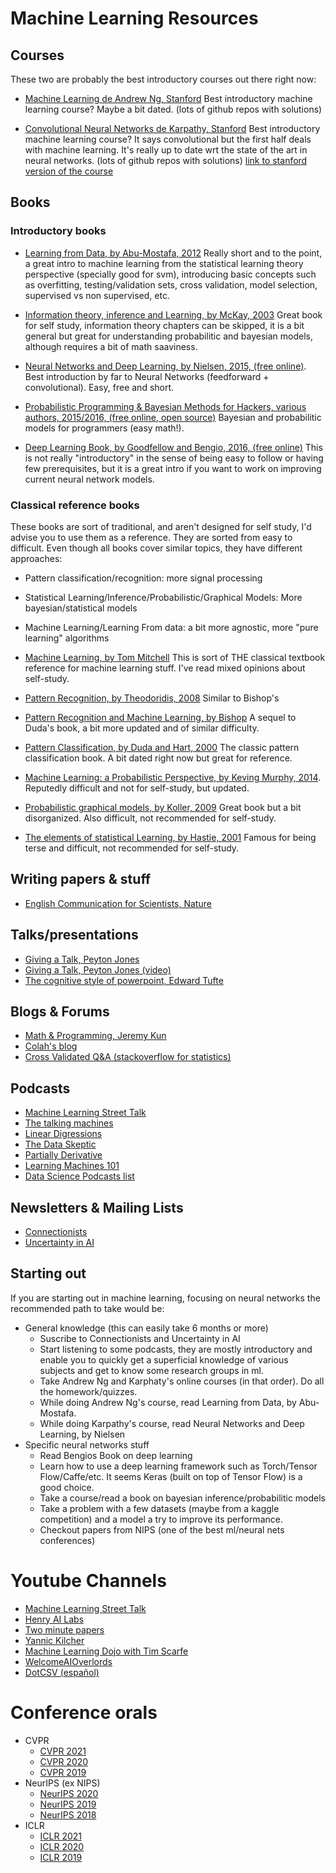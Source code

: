 
# Machine Learning Resources


## Courses

These two are probably the best introductory courses out there right now:

 * [Machine Learning de Andrew Ng, Stanford](https://www.coursera.org/learn/machine-learning)
 Best introductory machine learning course? Maybe a bit dated. (lots of github repos with solutions)

* [Convolutional Neural Networks de Karpathy, Stanford](http://cs231n.github.io/)
 Best introductory machine learning course? It says convolutional but the first half deals with machine learning. It's really up to date wrt the state of the art in neural networks. (lots of github repos with solutions) [link to stanford version of the course](http://vision.stanford.edu/teaching/cs231n/index.html)


## Books


### Introductory books
* [Learning from Data, by Abu-Mostafa, 2012](https://www.amazon.com/Learning-From-Data-Yaser-Abu-Mostafa/dp/1600490069/ref=zg_bs_3887_15) Really short and to the point, a great intro to machine learning from the statistical learning theory perspective (specially good for svm), introducing basic concepts such as overfitting, testing/validation sets, cross validation, model selection, supervised vs non supervised, etc.

* [Information theory, inference and Learning, by McKay, 2003](http://www.inference.phy.cam.ac.uk/itprnn/book.html) Great book for self study, information theory chapters can be skipped, it is a bit general but great for understanding probabilitic and bayesian models, although requires a bit of math saaviness.

* [Neural Networks and Deep Learning, by Nielsen, 2015, (free online)](http://neuralnetworksanddeeplearning.com/).
Best introduction by far to Neural Networks (feedforward + convolutional). Easy, free and short.

* [Probabilistic Programming & Bayesian Methods for Hackers, various authors, 2015/2016, (free online, open source)](http://camdavidsonpilon.github.io/Probabilistic-Programming-and-Bayesian-Methods-for-Hackers/) Bayesian and probabilitic models for programmers (easy math!).

* [Deep Learning Book, by Goodfellow and Bengio, 2016, (free online)](http://www.deeplearningbook.org/) This is not really "introductory" in the sense of being easy to follow or having few prerequisites, but it is a great intro if you want to work on improving current neural network models.

### Classical reference books

These books are sort of traditional, and aren't designed for self study, I'd advise you to use them  as a reference. They are sorted from easy to difficult. Even though all books cover similar topics, they have different approaches:

* Pattern classification/recognition: more signal processing
* Statistical Learning/Inference/Probabilistic/Graphical Models: More bayesian/statistical models
* Machine Learning/Learning From data: a bit more agnostic, more "pure learning" algorithms


 * [Machine Learning, by Tom Mitchell](https://www.amazon.com/gp/product/0070428077/ref=pd_sim_14_9?ie=UTF8&psc=1&refRID=XENB6TPJHVN3FWVVX337) This is sort of THE classical textbook reference for machine learning stuff. I've read mixed opinions about self-study.

* [Pattern Recognition, by Theodoridis, 2008](http://store.elsevier.com/Pattern-Recognition/Sergios-Theodoridis/isbn-9781597492720/) Similar to Bishop's

* [Pattern Recognition and Machine Learning, by Bishop](https://www.amazon.com/gp/product/0387310738/ref=pd_sim_14_2?ie=UTF8&psc=1&-refRID=M6A1E6MTZ2SNK9DGY0CN) A sequel to Duda's book, a bit more updated and of similar difficulty.

* [Pattern Classification, by Duda and Hart, 2000](http://www.wiley.com/WileyCDA/WileyTitle/productCd-0471056693.html) The classic pattern classification book. A bit dated right now but great for reference.

* [Machine Learning: a Probabilistic Perspective, by Keving Murphy, 2014](https://www.cs.ubc.ca/~murphyk/MLbook/). Reputedly difficult and not for self-study, but updated.

* [Probabilistic graphical models, by Koller, 2009](http://pgm.stanford.edu/) Great book but a bit disorganized. Also difficult, not recommended for self-study.

* [The elements of statistical Learning, by Hastie, 2001](https://www.amazon.com/The-Elements-Statistical-Learning-Prediction/dp/0387848576/ref=zg_bs_3887_10) Famous for being terse and difficult, not recommended for self-study.


## Writing papers & stuff

* [English Communication for Scientists, Nature ](http://www.nature.com/scitable/ebooks/english-communication-for-scientists-14053993/contents)


## Talks/presentations

* [Giving a Talk, Peyton Jones]( https://www.microsoft.com/en-us/research/wp-content/uploads/2016/08/giving-a-talk.pdf)
* [Giving a Talk, Peyton Jones (video)](https://www.youtube.com/watch?v=sT_-owjKIbA)
* [The cognitive style of powerpoint, Edward Tufte](http://users.ha.uth.gr/tgd/pt0501/09/Tufte.pdf)

## Blogs & Forums
 * [Math & Programming, Jeremy Kun](https://jeremykun.com/2015/04/06/markov-chain-monte-carlo-without-all-the-bullshit/)
 * [Colah's blog](http://colah.github.io/)
 * [Cross Validated Q&A (stackoverflow for statistics)](http://stats.stackexchange.com/)


## Podcasts
  
  * [Machine Learning Street Talk](https://www.youtube.com/channel/UCMLtBahI5DMrt0NPvDSoIRQ)
  * [The talking machines](http://www.thetalkingmachines.com/)
  * [Linear Digressions](http://lineardigressions.com/)
  * [The Data Skeptic](http://dataskeptic.com/)
  * [Partially Derivative](http://partiallyderivative.com/)
  * [Learning Machines 101](http://www.learningmachines101.com/)
  * [Data Science Podcasts list](https://dspods.netlify.app/)

## Newsletters & Mailing Lists
 * [Connectionists](https://mailman.srv.cs.cmu.edu/mailman/listinfo/connectionists)
 * [Uncertainty in AI](http://web.engr.oregonstate.edu/~dambrobr/uai.html)



## Starting out
  If you are starting out in machine learning, focusing on neural networks  the recommended path to take would be:
  * General knowledge (this can easily take 6 months or more)
    * Suscribe to Connectionists and Uncertainty in AI
    * Start listening to some podcasts, they are mostly introductory and enable you to quickly get a superficial knowledge of various subjects and get to know some research groups in ml.
    * Take Andrew Ng and Karphaty's online courses (in that order). Do all the homework/quizzes.
    * While doing Andrew Ng's course, read Learning from Data, by Abu-Mostafa.
    * While doing Karpathy's course, read Neural Networks and Deep Learning, by Nielsen
  * Specific neural networks stuff
    * Read Bengios Book on deep learning
    * Learn how to use a deep learning framework such as Torch/Tensor Flow/Caffe/etc. It seems Keras (built on top of Tensor Flow) is a good choice.
    * Take a course/read a book on bayesian inference/probabilitic models
    * Take a problem with a few datasets (maybe from a kaggle competition) and a model a try to improve its performance.
    * Checkout papers from NIPS (one of the best ml/neural nets conferences)

# Youtube Channels

* [Machine Learning Street Talk](https://www.youtube.com/channel/UCMLtBahI5DMrt0NPvDSoIRQ)
* [Henry AI Labs](https://www.youtube.com/channel/UCHB9VepY6kYvZjj0Bgxnpbw)
* [Two minute papers](https://www.youtube.com/user/keeroyz)
* [Yannic Kilcher](https://www.youtube.com/channel/UCZHmQk67mSJgfCCTn7xBfew)
* [Machine Learning Dojo with Tim Scarfe](https://www.youtube.com/c/MachineLearningDojowithTimScarfe/videos)
* [ WelcomeAIOverlords](https://www.youtube.com/channel/UCxw9_WYmLqlj5PyXu2AWU_g/videos)
* [DotCSV (español)](https://www.youtube.com/channel/UCy5znSnfMsDwaLlROnZ7Qbg)

# Conference orals

* CVPR
    * [CVPR 2021](https://www.youtube.com/playlist?list=PL6liSIqFR4BVGJFOSZgAm2qPwhFjtJVH0)
    * [CVPR 2020](https://www.youtube.com/playlist?list=PLD7HFcN7LXReE26bH78d74R9JmGPabDu2)
    * [CVPR 2019](https://www.youtube.com/playlist?list=PLzGR8_vFq07KBRXNT8SmuhBUp1tHRsglm)
* NeurIPS (ex NIPS)
    * [NeurIPS 2020](https://www.youtube.com/playlist?list=PLuv1FSpHurUcwP9CFLT8efinNGFD7KTVH)
    * [NeurIPS 2019](https://www.youtube.com/playlist?list=PLderfcX9H9MpK9LKziKu_gUsTL_O2pnLB)
    * [NeurIPS 2018](https://www.youtube.com/playlist?list=PLr0i1y8XzSgMnjzWx25DXxYWSSXqS5FzR)
* ICLR
   * [ICLR 2021](https://www.youtube.com/playlist?list=PL6liSIqFR4BUr7F4pL6aoucjkV3HYZ48J)
   * [ICLR 2020](https://www.youtube.com/playlist?list=PLUvQN24DtsNYJhfeTjJRO8tcstVphmRYs)
   * [ICLR 2019](https://www.youtube.com/playlist?list=PLr0t8FdfWLvVzb7zOICnDS3W_0W2j6sc_)
 


